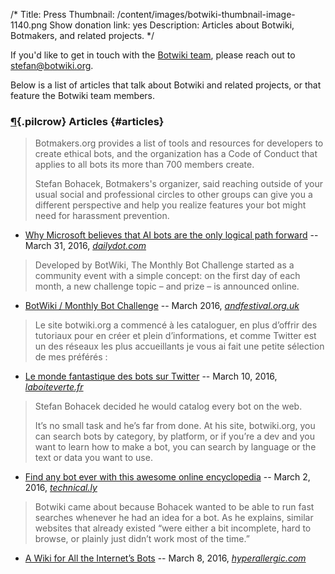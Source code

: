 /*
Title: Press
Thumbnail: /content/images/botwiki-thumbnail-image-1140.png
Show donation link: yes
Description: Articles about Botwiki, Botmakers, and related projects.
*/

If you'd like to get in touch with the [Botwiki team](/about/team/), please reach out to [stefan@botwiki.org](mailto:stefan@botwiki.org).

Below is a list of articles that talk about Botwiki and related projects, or that feature the Botwiki team members.


### [¶](#articles){.pilcrow} Articles {#articles}


> Botmakers.org provides a list of tools and resources for developers to create ethical bots, and the organization has a Code of Conduct that applies to all bots its more than 700 members create. 
>
> Stefan Bohacek, Botmakers's organizer, said reaching outside of your usual social and professional circles to other groups can give you a different perspective and help you realize features your bot might need for harassment prevention. 

- [Why Microsoft believes that AI bots are the only logical path forward](http://www.dailydot.com/technology/microsoft-bots-smarterchild-future/) -- March 31, 2016, *[dailydot.com](http://dailydot.com/)*


> Developed by BotWiki, The Monthly Bot Challenge started as a community event with a simple concept: on the first day of each month, a new challenge topic – and prize – is announced online. 

- [BotWiki / Monthly Bot Challenge](http://www.andfestival.org.uk/events/botwiki-monthly-bot-challenge/) -- March 2016, *[andfestival.org.uk](http://andfestival.org.uk/)*


> Le site botwiki.org a commencé à les cataloguer, en plus d’offrir des tutoriaux pour en créer et plein d’informations, et comme Twitter est un des réseaux les plus accueillants je vous ai fait une petite sélection de mes préférés :

- [Le monde fantastique des bots sur Twitter](http://www.laboiteverte.fr/monde-fantastique-tweetbots/) -- March 10, 2016, *[laboiteverte.fr](http://www.laboiteverte.fr/)*


> Stefan Bohacek decided he would catalog every bot on the web.
>
> It’s no small task and he’s far from done. At his site, botwiki.org, you can search bots by category, by platform, or if you’re a dev and you want to learn how to make a bot, you can search by language or the text or data you want to use.

- [Find any bot ever with this awesome online encyclopedia](http://technical.ly/brooklyn/2016/03/02/find-any-bot-ever-with-this-online-bot-encyclopedia/) -- March 2, 2016, *[technical.ly](http://technical.ly/)*


> Botwiki came about because Bohacek wanted to be able to run fast searches whenever he had an idea for a bot. As he explains, similar websites that already existed “were either a bit incomplete, hard to browse, or plainly just didn’t work most of the time.” 

- [A Wiki for All the Internet’s Bots](http://hyperallergic.com/280055/a-wiki-for-all-the-internets-bots/) -- March 8, 2016, *[hyperallergic.com](http://hyperallergic.com/)*
